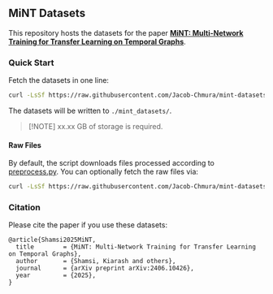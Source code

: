 ## MiNT Datasets

This repository hosts the datasets for the paper [**MiNT: Multi-Network Training for Transfer Learning on Temporal Graphs**](https://arxiv.org/abs/2406.10426).

### Quick Start

Fetch the datasets in one line:

```sh
curl -LsSf https://raw.githubusercontent.com/Jacob-Chmura/mint-datasets/main/fetch.sh | bash
```

The datasets will be written to ```./mint_datasets/```.

> \[!NOTE\]
> xx.xx GB of storage is required.

#### Raw Files

By default, the script downloads files processed according to [preprocess.py](./preprocess.py).
You can optionally fetch the raw files via:

```sh
curl -LsSf https://raw.githubusercontent.com/Jacob-Chmura/mint-datasets/main/fetch.sh | bash --raw
```

### Citation

Please cite the paper if you use these datasets:

```
@article{Shamsi2025MiNT,
  title        = {MiNT: Multi-Network Training for Transfer Learning on Temporal Graphs},
  author       = {Shamsi, Kiarash and others},
  journal      = {arXiv preprint arXiv:2406.10426},
  year         = {2025},
}
```
